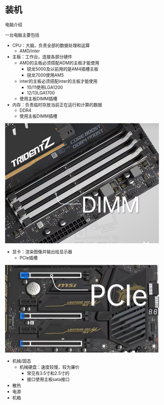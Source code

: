 # 装机

电脑介绍

一台电脑主要包括

- CPU：大脑，负责全部的数据处理和运算
  - AMD/inter
- 主板：工作台，连接各部分硬件
  - AMD的主板必须搭配ADM的主板才能使用
    - 锐龙5000及以前用的是AM4插槽主板
    - 锐龙7000使用AM5
  - inter的主板必须搭配inter的主板才能使用
    - 10/11使用LGA1200
    - 12/13LGA1700
  - 使用主板DIMM插槽
- 内存：负责临时存放当前正在运行和计算的数据
  - DDR4
  - 使用主板DIMM插槽

![image-20240525223638988](./image/image-20240525223638988-1716647932423-3.png)

- 显卡：渲染图像并输出给显示器
  - PCle插槽

![image-20240525223658109](./image/image-20240525223658109-1716647906013-1.png)

- 机械/固态
  - 机械硬盘：速度较慢，较为廉价
    - 常见有3.5寸和2.5寸的
    - 接口使用主板sata接口
- 散热
- 电源
- 机箱